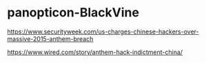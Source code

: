 # panopticon-BlackVine

https://www.securityweek.com/us-charges-chinese-hackers-over-massive-2015-anthem-breach

https://www.wired.com/story/anthem-hack-indictment-china/
